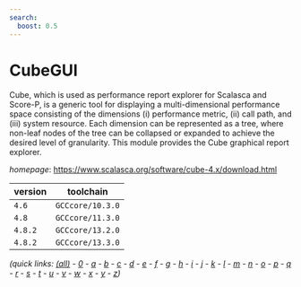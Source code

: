 ```yaml
---
search:
  boost: 0.5
---
```

# CubeGUI

Cube, which is used as performance report explorer for Scalasca and Score-P,  is a generic tool for displaying a multi-dimensional performance space  consisting of the dimensions (i) performance metric, (ii) call path, and  (iii) system resource. Each dimension can be represented as a tree, where  non-leaf nodes of the tree can be collapsed or expanded to achieve the  desired level of granularity.   This module provides the Cube graphical report explorer.

*homepage*: <https://www.scalasca.org/software/cube-4.x/download.html>

version | toolchain
--------|----------
``4.6`` | ``GCCcore/10.3.0``
``4.8`` | ``GCCcore/11.3.0``
``4.8.2`` | ``GCCcore/13.2.0``
``4.8.2`` | ``GCCcore/13.3.0``


*(quick links: [(all)](../index.md) - [0](../0/index.md) - [a](../a/index.md) - [b](../b/index.md) - [c](../c/index.md) - [d](../d/index.md) - [e](../e/index.md) - [f](../f/index.md) - [g](../g/index.md) - [h](../h/index.md) - [i](../i/index.md) - [j](../j/index.md) - [k](../k/index.md) - [l](../l/index.md) - [m](../m/index.md) - [n](../n/index.md) - [o](../o/index.md) - [p](../p/index.md) - [q](../q/index.md) - [r](../r/index.md) - [s](../s/index.md) - [t](../t/index.md) - [u](../u/index.md) - [v](../v/index.md) - [w](../w/index.md) - [x](../x/index.md) - [y](../y/index.md) - [z](../z/index.md))*

